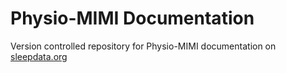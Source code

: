 Physio-MIMI Documentation
=========================

Version controlled repository for Physio-MIMI documentation on [sleepdata.org](http://sleepdata.org/tools/physiomimi)
